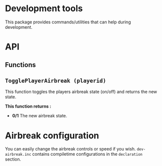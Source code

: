 # Development tools

This package provides commands/utilities that can help during development.

# API

## Functions

## `TogglePlayerAirbreak (playerid)`

This function toggles the players airbreak state (on/off) and returns the
new state.

**This function returns :**
* **0/1** The new airbreak state.

# Airbreak configuration

You can easily change the airbreak controls or speed if you wish.
`dev-airbreak.inc` contains compiletime configurations in the `declaration`
section.

